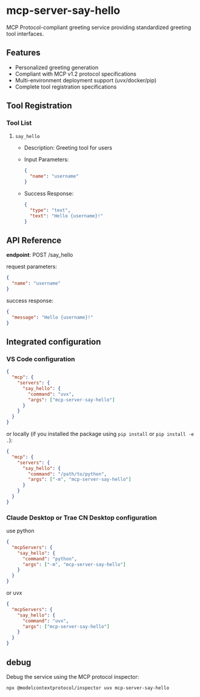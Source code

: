 # mcp-server-say-hello

MCP Protocol-compliant greeting service providing standardized greeting tool interfaces.

## Features

- Personalized greeting generation
- Compliant with MCP v1.2 protocol specifications
- Multi-environment deployment support (uvx/docker/pip)
- Complete tool registration specifications

## Tool Registration

### Tool List

1. `say_hello`
   - Description: Greeting tool for users
   - Input Parameters:
  
     ```json
     {
       "name": "username"
     }
     ```

   - Success Response:
  
     ```json
     {
       "type": "text",
       "text": "Hello {username}!"
     }
     ```

## API Reference

**endpoint**: POST /say_hello

request parameters:

```json
{
  "name": "username"
}
```

success response:

```json
{
  "message": "Hello {username}!"
}
```

## Integrated configuration

### VS Code configuration

```json
{
  "mcp": {
    "servers": {
      "say_hello": {
        "command": "uvx",
        "args": ["mcp-server-say-hello"]
      }
    }
  }
}
```

or locally (if you installed the package using `pip install` or `pip install -e .`):

```json
{
  "mcp": {
    "servers": {
      "say_hello": {
        "command": "/path/to/python",
        "args": ["-m", "mcp-server-say-hello"]
      }
    }
  }
}
```

### Claude Desktop or Trae CN Desktop configuration

use python

```json
{
  "mcpServers": {
    "say_hello": {
      "command": "python",
      "args": ["-m", "mcp-server-say-hello"]
    }
  }
}
```

or uvx

```json
{
  "mcpServers": {
    "say_hello": {
      "command": "uvx",
      "args": ["mcp-server-say-hello"]
    }
  }
}
```

## debug

Debug the service using the MCP protocol inspector:

```bash
npx @modelcontextprotocol/inspector uvx mcp-server-say-hello
```
